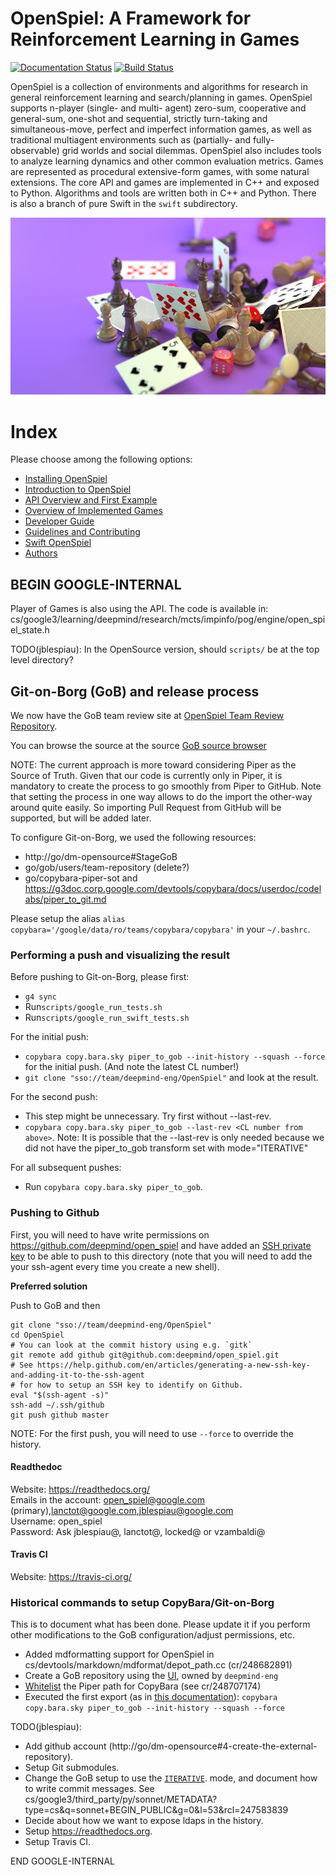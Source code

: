 <!--- BEGIN GOOGLE-INTERNAL

This file is the main page of the repo, and contains sub-parts of the
documentation. Update `docs/intro.md` too if you update this page.

END GOOGLE-INTERNAL -->

# OpenSpiel: A Framework for Reinforcement Learning in Games

[![Documentation Status](https://readthedocs.org/projects/openspiel/badge/?version=latest)](https://openspiel.readthedocs.io/en/latest/?badge=latest)
[![Build Status](https://travis-ci.com/deepmind/open_spiel.svg?branch=master)](https://travis-ci.com/deepmind/open_spiel)

OpenSpiel is a collection of environments and algorithms for research in general
reinforcement learning and search/planning in games. OpenSpiel supports n-player
(single- and multi- agent) zero-sum, cooperative and general-sum, one-shot and
sequential, strictly turn-taking and simultaneous-move, perfect and imperfect
information games, as well as traditional multiagent environments such as
(partially- and fully- observable) grid worlds and social dilemmas. OpenSpiel
also includes tools to analyze learning dynamics and other common evaluation
metrics. Games are represented as procedural extensive-form games, with some
natural extensions. The core API and games are implemented in C++ and exposed to
Python. Algorithms and tools are written both in C++ and Python. There is also a
branch of pure Swift in the `swift` subdirectory.

<p align="center">
  <img src="docs/_static/OpenSpielB.png" alt="OpenSpiel visual asset">
</p>

# Index

Please choose among the following options:

*   [Installing OpenSpiel](docs/install.md)
*   [Introduction to OpenSpiel](docs/intro.md)
*   [API Overview and First Example](docs/concepts.md)
*   [Overview of Implemented Games](docs/games.md)
*   [Developer Guide](docs/developer_guide.md)
*   [Guidelines and Contributing](docs/contributing.md)
*   [Swift OpenSpiel](docs/swift.md)
*   [Authors](docs/authors.md)

## BEGIN GOOGLE-INTERNAL

Player of Games is also using the API. The code is available in:
cs/google3/learning/deepmind/research/mcts/impinfo/pog/engine/open_spiel_state.h

TODO(jblespiau): In the OpenSource version, should `scripts/` be at the top
level directory?

## Git-on-Borg (GoB) and release process

We now have the GoB team review site at
[OpenSpiel Team Review Repository](https://team-review.git.corp.google.com/admin/repos/deepmind-eng/OpenSpiel).

You can browse the source at the source
[GoB source browser](https://team.git.corp.google.com/deepmind-eng/OpenSpiel)

NOTE: The current approach is more toward considering Piper as the Source of
Truth. Given that our code is currently only in Piper, it is mandatory to create
the process to go smoothly from Piper to GitHub. Note that setting the process
in one way allows to do the import the other-way around quite easily. So
importing Pull Request from GitHub will be supported, but will be added later.

To configure Git-on-Borg, we used the following resources:

-   http://go/dm-opensource#StageGoB
-   go/gob/users/team-repository (delete?)
-   go/copybara-piper-sot and
    https://g3doc.corp.google.com/devtools/copybara/docs/userdoc/codelabs/piper_to_git.md

Please setup the alias `alias
copybara='/google/data/ro/teams/copybara/copybara'` in your `~/.bashrc`.

### Performing a push and visualizing the result

Before pushing to Git-on-Borg, please first:

-   `g4 sync`
-   Run`scripts/google_run_tests.sh`
-   Run`scripts/google_run_swift_tests.sh`

For the initial push:

-   `copybara copy.bara.sky piper_to_gob --init-history --squash --force` for
    the initial push. (And note the latest CL number!)
-   `git clone "sso://team/deepmind-eng/OpenSpiel"` and look at the result.

For the second push:

-   This step might be unnecessary. Try first without --last-rev.
-   `copybara copy.bara.sky piper_to_gob --last-rev <CL number from above>`.
    Note: It is possible that the --last-rev is only needed because we did not
    have the piper_to_gob transform set with mode="ITERATIVE"

For all subsequent pushes:

-   Run `copybara copy.bara.sky piper_to_gob`.

### Pushing to Github

First, you will need to have write permissions on
https://github.com/deepmind/open_spiel and have added an
[SSH private key](https://help.github.com/en/articles/generating-a-new-ssh-key-and-adding-it-to-the-ssh-agent)
to be able to push to this directory (note that you will need to add the your
ssh-agent every time you create a new shell).

**Preferred solution**

Push to GoB and then

```
git clone "sso://team/deepmind-eng/OpenSpiel"
cd OpenSpiel
# You can look at the commit history using e.g. `gitk`
git remote add github git@github.com:deepmind/open_spiel.git
# See https://help.github.com/en/articles/generating-a-new-ssh-key-and-adding-it-to-the-ssh-agent
# for how to setup an SSH key to identify on Github.
eval "$(ssh-agent -s)"
ssh-add ~/.ssh/github
git push github master
```

NOTE: For the first push, you will need to use `--force` to override the
history.

#### Readthedoc

Website: https://readthedocs.org/ \
Emails in the account: open_spiel@google.com
(primary),lanctot@google.com,jblespiau@google.com \
Username: open_spiel \
Password: Ask jblespiau@, lanctot@, locked@ or vzambaldi@

#### Travis CI

Website: https://travis-ci.org/

### Historical commands to setup CopyBara/Git-on-Borg

This is to document what has been done. Please update it if you perform other
modifications to the GoB configuration/adjust permissions, etc.

-   Added mdformatting support for OpenSpiel in
    cs/devtools/markdown/mdformat/depot_path.cc (cr/248682891)
-   Create a GoB repository using the
    [UI](https://team-review.git.corp.google.com/x/createproject/create), owned
    by `deepmind-eng`
-   [Whitelist](https://g3doc.corp.google.com/devtools/copybara/docs/userdoc/piper_to_git.md?cl=head#before-you-start-whitelisting-your-piper-paths)
    the Piper path for CopyBara (see cr/248707174)
-   Executed the first export (as in
    [this documentation](http://go/copybara-piper-sot#first_run)): `copybara
    copy.bara.sky piper_to_gob --init-history --squash --force`

TODO(jblespiau):

-   Add github account
    (http://go/dm-opensource#4-create-the-external-repository).
-   Setup Git submodules.
-   Change the GoB setup to use the
    [`ITERATIVE`](http://go/copybara-git-sot#importing-all-the-history-iterative-mode).
    mode, and document how to write commit messages. See
    cs/google3/third_party/py/sonnet/METADATA?type=cs&q=sonnet+BEGIN_PUBLIC&g=0&l=53&rcl=247583839
-   Decide about how we want to expose ldaps in the history.
-   Setup https://readthedocs.org.
-   Setup Travis CI.

END GOOGLE-INTERNAL
